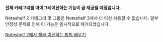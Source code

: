 **전체 카테고리를 마이그레이션하는 기능이 곧 제공될 예정입니다.**

Noteshelf 2 카테고리 및 그룹은 Noteshelf 3에서 더 이상 사용할 수 없습니다. 일부 안정성 문제로 인해 이 기능은 일시적으로 제거되었습니다.

[Noteshelf 2에서 책을 이전하는 방법 배우기](https://www.noteshelf.net)
